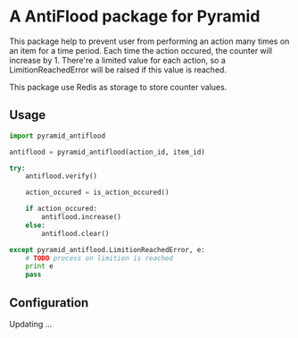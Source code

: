 A AntiFlood package for Pyramid
===============================

This package help to prevent user from performing an action many times on an item for
a time period. Each time the action occured, the counter will increase by 1. There're a
limited value for each action, so a LimitionReachedError will be raised if this
value is reached.

This package use Redis as storage to store counter values.

Usage
-----

```python
import pyramid_antiflood

antiflood = pyramid_antiflood(action_id, item_id)

try:
    antiflood.verify()

    action_occured = is_action_occured()

    if action_occured:
        antiflood.increase()
    else:
        antiflood.clear()

except pyramid_antiflood.LimitionReachedError, e:
    # TODO process on limition is reached
    print e
    pass
```

Configuration
-------------

Updating ...